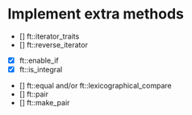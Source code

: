 # Implement extra methods
- [] ft::iterator_traits
- [] ft::reverse_iterator
- [x] ft::enable_if
- [x] ft::is_integral
- [] ft::equal and/or ft::lexicographical_compare
- [] ft::pair
- [] ft::make_pair